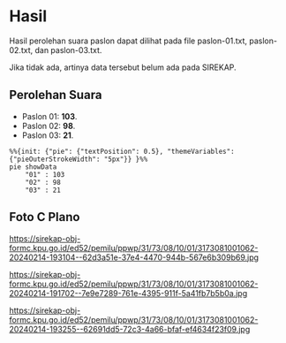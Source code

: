 # Hasil

Hasil perolehan suara paslon dapat dilihat pada file paslon-01.txt, paslon-02.txt, dan paslon-03.txt.

Jika tidak ada, artinya data tersebut belum ada pada SIREKAP.

## Perolehan Suara

 * Paslon 01: **103**.
 * Paslon 02: **98**.
 * Paslon 03: **21**.

```mermaid
%%{init: {"pie": {"textPosition": 0.5}, "themeVariables": {"pieOuterStrokeWidth": "5px"}} }%%
pie showData
    "01" : 103
    "02" : 98
    "03" : 21
```
## Foto C Plano

https://sirekap-obj-formc.kpu.go.id/ed52/pemilu/ppwp/31/73/08/10/01/3173081001062-20240214-193104--62d3a51e-37e4-4470-944b-567e6b309b69.jpg

https://sirekap-obj-formc.kpu.go.id/ed52/pemilu/ppwp/31/73/08/10/01/3173081001062-20240214-191702--7e9e7289-761e-4395-911f-5a41fb7b5b0a.jpg

https://sirekap-obj-formc.kpu.go.id/ed52/pemilu/ppwp/31/73/08/10/01/3173081001062-20240214-193255--62691dd5-72c3-4a66-bfaf-ef4634f23f09.jpg
